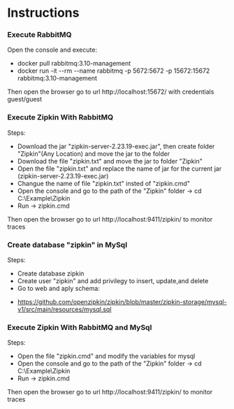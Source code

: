 # Instructions

### Execute RabbitMQ
Open the console and execute:

* docker pull rabbitmq:3.10-management
* docker run -it --rm --name rabbitmq -p 5672:5672 -p 15672:15672 rabbitmq:3.10-management

Then open the browser go to url http://localhost:15672/ with credentials guest/guest


### Execute Zipkin With RabbitMQ
Steps:

* Download the jar "zipkin-server-2.23.19-exec.jar", then create folder "Zipkin"(Any Location) and move the jar to the folder
* Download the file "zipkin.txt" and move the jar to folder "Zipkin"
* Open the file "zipkin.txt" and replace the name of jar for the current jar (zipkin-server-2.23.19-exec.jar)
* Changue the name of file "zipkin.txt" insted of "zipkin.cmd"
* Open the console and go to the path of the "Zipkin" folder -> cd C:\Example\Zipkin
* Run -> zipkin.cmd

Then open the browser go to url http://localhost:9411/zipkin/ to monitor traces


### Create database "zipkin" in MySql
Steps:

* Create database zipkin
* Create user "zipkin" and add privilegy to insert, update,and delete
* Go to web and aply schema:
- https://github.com/openzipkin/zipkin/blob/master/zipkin-storage/mysql-v1/src/main/resources/mysql.sql


### Execute Zipkin With RabbitMQ and MySql
Steps:

* Open the file "zipkin.cmd" and modify the variables for mysql
* Open the console and go to the path of the "Zipkin" folder -> cd C:\Example\Zipkin
* Run -> zipkin.cmd

Then open the browser go to url http://localhost:9411/zipkin/ to monitor traces